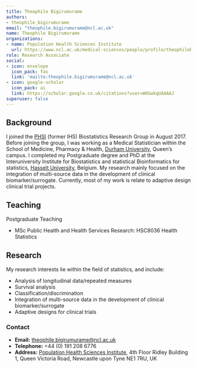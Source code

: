 ```yaml
---
title: Theophile Bigirumurame
authors:
- theophile_bigirumurame
email: "theophile.bigirumurame@ncl.ac.uk"
name: Theophile Bigirumurame
organizations:
- name: Population Health Sciences Institute
  url: https://www.ncl.ac.uk/medical-sciences/people/profile/theophilebigirumurame.html
role: Research Associate
social:
- icon: envelope
  icon_pack: fas
  link: 'mailto:theophile.bigirumurame@ncl.ac.uk'
- icon: google-scholar
  icon_pack: ai
  link: https://scholar.google.co.uk/citations?user=W6GwkqUAAAAJ
superuser: false
---
```


## Background

I joined the [PHSI](https://www.ncl.ac.uk/medical-sciences/research/institutes/health-sciences/) (former IHS) Biostatistics Research Group in August 2017.
Before joining the group, I was working as a Medical Statistician within the School of Medicine, Pharmacy & Health, [Durham University](https://www.dur.ac.uk/), Queen’s campus.
I completed my Postgraduate degree and PhD at the Interuniversity Institute for Biostatistics and statistical Bioinformatics for statistics, [Hasselt University](https://www.uhasselt.be/en), Belgium.
My research mainly focused on the integration of multi-source data in the development of clinical biomarker/surrogate.
Currently, most of my work is relate to adaptive design clinical trial projects. 

## Teaching

Postgraduate Teaching
  - MSc Public Health and Health Services Research: HSC8036 Health Statistics

## Research

My research interests lie within the field of statistics, and include:

- Analysis of longitudinal data/repeated measures
- Survival analysis
- Classification/discrimination
- Integration of multi-source data in the development of clinical biomarker/surrogate
- Adaptive designs for clinical trials

### Contact

- __Email:__ [theophile.bigirumurame@ncl.ac.uk](mailto:theophile.bigirumurame@ncl.ac.uk)
- __Telephone:__ +44 (0) 191 208 6776
- __Address:__ [Population Health Sciences Institute](https://www.ncl.ac.uk/medical-sciences/research/institutes/health-sciences/), 4th Floor Ridley Building 1, Queen Victoria Road, Newcastle upon Tyne NE1 7RU, UK
